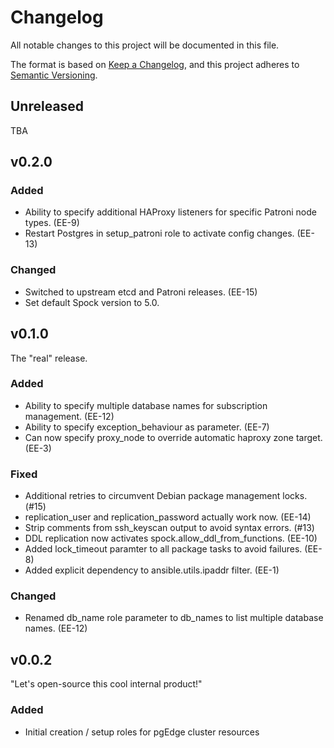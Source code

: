 # Changelog

All notable changes to this project will be documented in this file.

The format is based on [Keep a Changelog](https://keepachangelog.com/en/1.1.0/),
and this project adheres to [Semantic Versioning](https://semver.org/spec/v2.0.0.html).

## Unreleased

TBA

## v0.2.0

### Added

- Ability to specify additional HAProxy listeners for specific Patroni node types. (EE-9)
- Restart Postgres in setup_patroni role to activate config changes. (EE-13)

### Changed

- Switched to upstream etcd and Patroni releases. (EE-15)
- Set default Spock version to 5.0.

## v0.1.0

The "real" release.

### Added

- Ability to specify multiple database names for subscription management. (EE-12)
- Ability to specify exception_behaviour as parameter. (EE-7)
- Can now specify proxy_node to override automatic haproxy zone target. (EE-3)

### Fixed

- Additional retries to circumvent Debian package management locks. (#15)
- replication_user and replication_password actually work now. (EE-14)
- Strip comments from ssh_keyscan output to avoid syntax errors. (#13)
- DDL replication now activates spock.allow_ddl_from_functions. (EE-10)
- Added lock_timeout paramter to all package tasks to avoid failures. (EE-8)
- Added explicit dependency to ansible.utils.ipaddr filter. (EE-1)

### Changed

- Renamed db_name role parameter to db_names to list multiple database names. (EE-12)


## v0.0.2

"Let's open-source this cool internal product!"

### Added

- Initial creation / setup roles for pgEdge cluster resources
